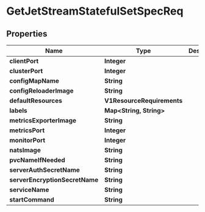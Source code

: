 

# GetJetStreamStatefulSetSpecReq


## Properties

| Name | Type | Description | Notes |
|------------ | ------------- | ------------- | -------------|
|**clientPort** | **Integer** |  |  |
|**clusterPort** | **Integer** |  |  |
|**configMapName** | **String** |  |  |
|**configReloaderImage** | **String** |  |  |
|**defaultResources** | **V1ResourceRequirements** |  |  |
|**labels** | **Map&lt;String, String&gt;** |  |  |
|**metricsExporterImage** | **String** |  |  |
|**metricsPort** | **Integer** |  |  |
|**monitorPort** | **Integer** |  |  |
|**natsImage** | **String** |  |  |
|**pvcNameIfNeeded** | **String** |  |  |
|**serverAuthSecretName** | **String** |  |  |
|**serverEncryptionSecretName** | **String** |  |  |
|**serviceName** | **String** |  |  |
|**startCommand** | **String** |  |  |



